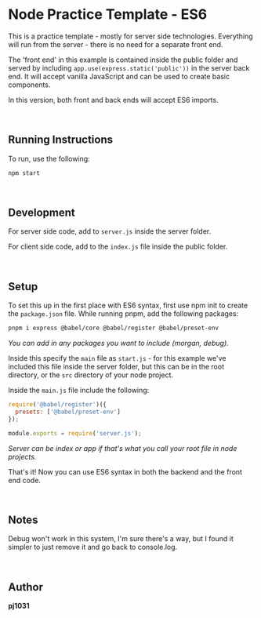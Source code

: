 # Node Practice Template - ES6

This is a practice template - mostly for server side technologies. Everything will run from the server - there is no need for a separate front end. 

The 'front end' in this example is contained inside the public folder and served by including `app.use(express.static('public'))` in the server back end. It will accept vanilla JavaScript and can be used to create basic components. 

In this version, both front and back ends will accept ES6 imports. 

&nbsp;

## Running Instructions
To run, use the following:

```bash
npm start
```

&nbsp;

## Development
For server side code, add to `server.js` inside the server folder.

For client side code, add to the `index.js` file inside the public folder.

&nbsp;

## Setup
To set this up in the first place with ES6 syntax, first use npm init to create the `package.json` file. While running pnpm, add the following packages:

```bash
pnpm i express @babel/core @babel/register @babel/preset-env
```
_You can add in any packages you want to include (morgan, debug)._

Inside this specify the `main` file as `start.js` - for this example we've included this file inside the server folder, but this can be in the root directory, or the `src` directory of your node project.

Inside the `main.js` file include the following:

```js
require('@babel/register')({
  presets: ['@babel/preset-env']
});

module.exports = require('server.js');
```
_Server can be index or app if that's what you call your root file in node projects._

That's it! Now you can use ES6 syntax in both the backend and the front end code.

&nbsp;

## Notes
Debug won't work in this system, I'm sure there's a way, but I found it simpler to just remove it and go back to console.log.

&nbsp;

## Author

**pj1031**